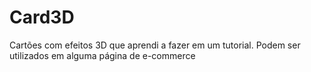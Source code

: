 # Card3D
Cartões com efeitos 3D que aprendi a fazer em um tutorial. Podem ser utilizados em alguma página de e-commerce
